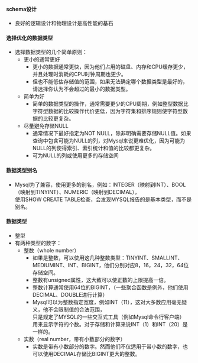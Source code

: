 #### schema设计

- 良好的逻辑设计和物理设计是高性能的基石

#### 选择优化的数据类型

- 选择数据类型的几个简单原则：
    - 更小的通常更好
        - 更小的数据通常更快，因为他们占用的磁盘、内存和CPU缓存更少，并且处理时消耗的CPU时钟周期也更少。
        - 但也不能低估存储值的范围，如果无法确定哪个数据类型是最好的，请选择你认为不会超过的最小的数据类型。
    - 简单为好
        - 简单的数据类型的操作，通常需要更少的CPU周期，例如整型数据比字符型数据的比较操作代价更低，因为字符集和排序规则使字符型数据的比较更复杂。
    - 尽量避免存储NULL
        - 通常情况下最好指定为NOT NULL，除非明确需要存储NULL值。如果查询中包含可能为NULL的列，对Mysql来说更难优化，因为可能为NULL的列使得索引、索引统计和值的比较都更复杂。
        - 可为NULL的列或使用更多的存储空间

#### 数据类型别名

- Mysql为了兼容，使用更多的别名，例如：INTEGER（映射到INT）、BOOL（映射到TINYINT）、NUMERIC（映射到DECIMAL），  
  使用SHOW CREATE TABLE检查，会发现MYSQL报告的是基本类型，而不是别名。

#### 数据类型

- 整型
- 有两种类型的数字：
    - 整数（whole number）
        - 如果是整数，可以使用这几种整数类型：TINYINT、SMALLINT、MEDIUMINT、INT、BIGINT，他们分别对应8，16，24，32，64位存储空间。
        - 整数有unsigned属性，这大致可以使正数的上限提高一倍。
        - 整数计算通常使用64位的BIGINT，（一些聚合函数是例外，他们使用DECIMAL、DOUBLE进行计算）
        - Mysql可以为整数指定宽度，例如INT（11），这对大多数应用毫无疑义，他不会限制值的合法范围，  
          只是规定了MYSQL的一些交互式工具（例如Mysql命令行客户端）  
          用来显示字符的个数。对于存储和计算来说INT（1）和INT（20）是一样的。
    - 实数（real number，带有小数部分的数字）
        - 实数是带有小数部分的数字。然而他们不仅适用于带小数的数字，也可以使用DECIMAL存储比BIGINT更大的整数。 